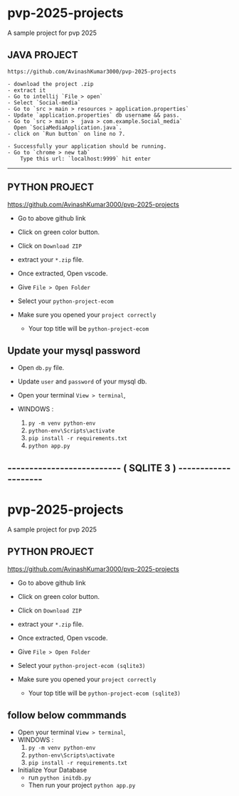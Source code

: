 # pvp-2025-projects

A sample project for pvp 2025

## JAVA PROJECT

    https://github.com/AvinashKumar3000/pvp-2025-projects

    - download the project .zip
    - extract it
    - Go to intellij `File > open`
    - Select `Social-media`
    - Go to `src > main > resources > application.properties`
    - Update `application.properties` db username && pass.
    - Go to `src > main >  java > com.example.Social_media`
      Open `SociaMediaApplication.java`.
    - click on `Run button` on line no 7.

    - Successfully your application should be running.
    - Go to `chrome > new tab`
        Type this url: `localhost:9999` hit enter

---

## PYTHON PROJECT

https://github.com/AvinashKumar3000/pvp-2025-projects

- Go to above github link
- Click on green color button.
- Click on `Download ZIP`
- extract your `*.zip` file.

- Once extracted, Open vscode.
- Give `File > Open Folder`
- Select your `python-project-ecom`

- Make sure you opened your `project correctly`
  - Your top title will be `python-project-ecom`

## Update your mysql password

- Open `db.py` file.
- Update `user` and `password` of your mysql db.

- Open your terminal `View > terminal`,
- WINDOWS :
  1. `py -m venv python-env`
  2. `python-env\Scripts\activate`
  3. `pip install -r requirements.txt`
  4. `python app.py`

## -------------------------- ( SQLITE 3 ) --------------------

# pvp-2025-projects

A sample project for pvp 2025

## PYTHON PROJECT

https://github.com/AvinashKumar3000/pvp-2025-projects

- Go to above github link
- Click on green color button.
- Click on `Download ZIP`
- extract your `*.zip` file.

- Once extracted, Open vscode.
- Give `File > Open Folder`
- Select your `python-project-ecom (sqlite3)`

- Make sure you opened your `project correctly`
  - Your top title will be `python-project-ecom (sqlite3)`

## follow below commmands

- Open your terminal `View > terminal`,
- WINDOWS :
  1. `py -m venv python-env`
  2. `python-env\Scripts\activate`
  3. `pip install -r requirements.txt`
- Initialize Your Database
  - run `python initdb.py`
  - Then run your project `python app.py`
